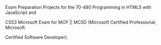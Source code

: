 Exam Preparation Projects for the 70-480 Programming in HTML5 with JavaScript and 

CSS3 Microsoft Exam for MCP || MCSD (Microsoft Certified Professional; Microsoft 

Certified Software Developer).
